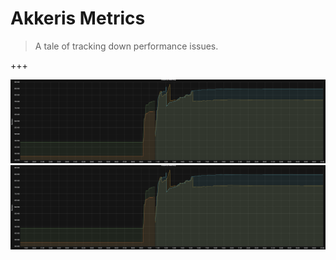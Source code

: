 # Akkeris Metrics

> A tale of tracking down performance issues.

+++

![Memory](https://github.com/ketiko/akkeris_metrics_presentation/blob/master/images/memory.png)
![Requests](images/memory.png)
